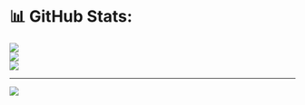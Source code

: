 # 📊 GitHub Stats:
![](https://github-readme-stats.vercel.app/api?username=Loanne05&theme=dracula&hide_border=false&include_all_commits=false&count_private=false)<br/>
![](https://github-readme-streak-stats.herokuapp.com/?user=Loanne05&theme=dracula&hide_border=false)<br/>
![](https://github-readme-stats.vercel.app/api/top-langs/?username=Loanne05&theme=dracula&hide_border=false&include_all_commits=false&count_private=false&layout=compact)

---
[![](https://visitcount.itsvg.in/api?id=Loanne05&icon=0&color=0)](https://visitcount.itsvg.in)

<!-- Proudly created with GPRM ( https://gprm.itsvg.in ) -->
